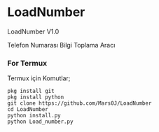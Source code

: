 # LoadNumber
LoadNumber V1.0 

Telefon Numarası Bilgi Toplama Aracı

### For Termux
Termux için Komutlar;
```
pkg install git
pkg install python
git clone https://github.com/Mars0J/LoadNumber
cd LoadNumber
python install.py
python Load_number.py
```
